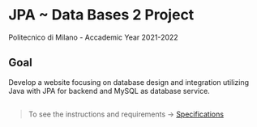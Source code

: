 # JPA ~ Data Bases 2 Project
Politecnico di Milano - Accademic Year 2021-2022

## Goal
Develop a website focusing on database design and integration utilizing Java with JPA for backend and MySQL as database service.

##
> To see the instructions and requirements -> [Specifications](documentation/Development_project_specifications.pdf)
